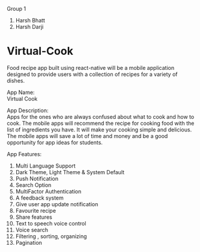 Group 1

1. Harsh Bhatt  
2. Harsh Darji  

# Virtual-Cook

Food recipe app built using react-native will be a mobile application designed to provide users with a collection of recipes for a variety of dishes.

App Name:  
Virtual Cook

App Description:  
Apps for the ones who are always confused about what to cook and how to cook. The mobile apps will recommend the recipe for cooking food with the list of ingredients you have. It will make your cooking simple and delicious. The mobile apps will save a lot of time and money and be a good opportunity for app ideas for students.

App Features:

1. Multi Language Support
2. Dark Theme, Light Theme & System Default
3. Push Notification
4. Search Option
5. MultiFactor Authentication
6. A feedback system
7. Give user app update notification
8. Favourite recipe
9. Share features
10. Text to speech voice control
11. Voice search
12. Filtering , sorting, organizing
13. Pagination
